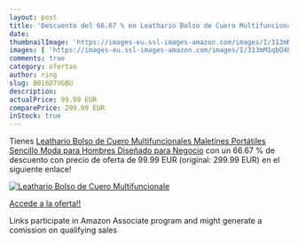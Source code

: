 ```yaml
---
layout: post
title: 'Descuento del 66.67 % en Leathario Bolso de Cuero Multifuncionale'
date: 
thumbnailImage: 'https://images-eu.ssl-images-amazon.com/images/I/313mM1qbQ4L._SL200_.jpg'
images: [ 'https://images-eu.ssl-images-amazon.com/images/I/313mM1qbQ4L._SL200_.jpg' ]
comments: true
category: ofertas
author: ring
slug: B016D7VGBU
description:
actualPrice: 99.99 EUR
comparePrice: 299.99 EUR
inStock: true
---
```


Tienes [Leathario Bolso de Cuero Multifuncionales Maletínes Portátiles Sencillo Moda para Hombres Diseñado para Negocio](https://www.amazon.es/dp/B016D7VGBU/?tag=tolees-21) con un 66.67 % de descuento con precio de oferta de 99.99 EUR (original: 299.99 EUR) en el siguiente enlace!

[![Leathario Bolso de Cuero Multifuncionale](https://images-eu.ssl-images-amazon.com/images/I/313mM1qbQ4L._SL200_.jpg)](https://www.amazon.es/dp/B016D7VGBU/?tag=tolees-21)

[Accede a la oferta!!](https://www.amazon.es/dp/B016D7VGBU/?tag=tolees-21)

Links participate in Amazon Associate program and might generate a comission on qualifying sales


